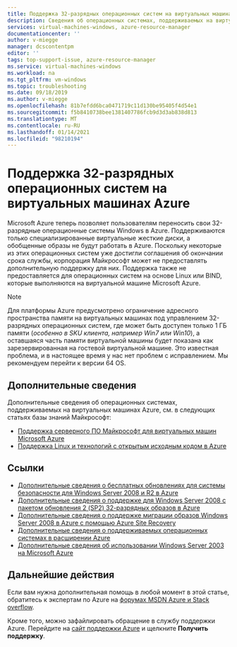 ```yaml
---
title: Поддержка 32-разрядных операционных систем на виртуальных машинах Azure | Документация Майкрософт
description: Сведения об операционных системах, поддерживаемых на виртуальных машинах Azure
services: virtual-machines-windows, azure-resource-manager
documentationcenter: ''
author: v-miegge
manager: dcscontentpm
editor: ''
tags: top-support-issue, azure-resource-manager
ms.service: virtual-machines-windows
ms.workload: na
ms.tgt_pltfrm: vm-windows
ms.topic: troubleshooting
ms.date: 09/18/2019
ms.author: v-miegge
ms.openlocfilehash: 81b7efdd6bca0471719c11d130be95405f4d54e1
ms.sourcegitcommit: f5b8410738bee1381407786fcb9d3d3ab838d813
ms.translationtype: MT
ms.contentlocale: ru-RU
ms.lasthandoff: 01/14/2021
ms.locfileid: "98210194"
---
```

# <a name="support-for-32-bit-operating-systems-in-azure-virtual-machines"></a>Поддержка 32-разрядных операционных систем на виртуальных машинах Azure

Microsoft Azure теперь позволяет пользователям переносить свои 32-разрядные операционные системы Windows в Azure. Поддерживаются только специализированные виртуальные жесткие диски, а обобщенные образы не будут работать в Azure. Поскольку некоторые из этих операционных систем уже достигли соглашения об окончании срока службы, корпорация Майкрософт может не предоставлять дополнительную поддержку для них. Поддержка также не предоставляется для операционных систем на основе Linux или BIND, которые выполняются на виртуальной машине Microsoft Azure.

> [!NOTE]
> Для платформы Azure предусмотрено ограничение адресного пространства памяти на виртуальных машинах под управлением 32-разрядных операционных систем, где может быть доступен только 1 ГБ памяти (*особенно в SKU клиента, например Win7 или Win10*), а оставшаяся часть памяти виртуальной машины будет показана как зарезервированная на гостевой виртуальной машине. Это известная проблема, и в настоящее время у нас нет проблем с исправлением. Мы рекомендуем перейти к версии 64 OS.
> 

## <a name="more-information"></a>Дополнительные сведения

Дополнительные сведения об операционных системах, поддерживаемых на виртуальных машинах Azure, см. в следующих статьях базы знаний Майкрософт:

* [Поддержка серверного ПО Майкрософт для виртуальных машин Microsoft Azure](https://support.microsoft.com/help/2721672/microsoft-server-software-support-for-microsoft-azure-virtual-machines)
* [Поддержка Linux и технологий с открытым исходным кодом в Azure](https://support.microsoft.com/help/2941892/support-for-linux-and-open-source-technology-in-azure)

## <a name="references"></a>Ссылки

* [Дополнительные сведения о бесплатных обновлениях для системы безопасности для Windows Server 2008 и R2 в Azure](https://www.microsoft.com/cloud-platform/windows-server-2008)
* [Дополнительные сведения о поддержке для Windows Server 2008 с пакетом обновления 2 (SP2) 32-разрядных образов в Azure](/windows-server/get-started/uploading-specialized-ws08-image-to-azure)
* [Дополнительные сведения о поддержке миграции образов Windows Server 2008 в Azure с помощью Azure Site Recovery](../../site-recovery/migrate-tutorial-windows-server-2008.md)
* [Дополнительные сведения о поддерживаемых операционных системах в расширении Azure](https://support.microsoft.com/help/4078134/azure-extension-supported-operating-systems)
* [Дополнительные сведения об использовании Windows Server 2003 на Microsoft Azure](https://support.microsoft.com/help/3206074/running-windows-server-2003-on-microsoft-azure)

## <a name="next-steps"></a>Дальнейшие действия

Если вам нужна дополнительная помощь в любой момент в этой статье, обратитесь к экспертам по Azure на [форумах MSDN Azure и Stack overflow](https://azure.microsoft.com/support/forums/).

Кроме того, можно зафайлировать обращение в службу поддержки Azure. Перейдите на [сайт поддержки Azure](https://azure.microsoft.com/support/options/) и щелкните **Получить поддержку**.

